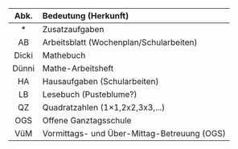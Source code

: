 
| Abk.      | Bedeutung (Herkunft)
|:---------:|:-------------------------------------------
| *	        | Zusatzaufgaben
| AB        | Arbeitsblatt (Wochenplan/Schularbeiten)
| Dicki     | Mathebuch
| Dünni     | Mathe-Arbeitsheft
| HA        | Hausaufgaben (Schularbeiten)
| LB        | Lesebuch (Pusteblume?)
| QZ        | Quadratzahlen (1&times;1,2x2,3x3,...)
| OGS       | Offene Ganztagsschule
| VüM       | Vormittags- und Über-Mittag-Betreuung (OGS)
